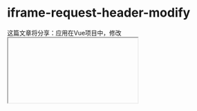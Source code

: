 # iframe-request-header-modify
这篇文章将分享：应用在Vue项目中，修改<iframe>标签请求头的方法
This article will share: Applied in the Vue project, the method of modifying the request header of the &lt;iframe> tag.

## 我们要做什么？
使用 <iframe> 预览服务器的 .pdf 文件，并且请求文件时携带 token 以供后端验证

## 遇到的问题
官方文档（）中可以改变多个属性，但不能更改默认的 document 请求头

    <iframe id="iframe-page" src="yoururl/pdf" width="100%"></iframe>//常规写法

## 解决办法
在项目中使用<iframe>标签时，可以指定 src 一个 url，也就是我们的请求路径，在我的项目中是返回文件在服务器中的位置

template 部分：

    <iframe id="iframe-page" :src="page_url" width="100%"></iframe>
    
data 部分：

    page_url: null,
    
methods 部分：
    
    makePdf(url){
      this.loadingTask = ''
      this.$http.get(url)
        .then((res) => {
          const { data, status } = res;
          let binaryData = []
          binaryData.push(data)// res 后台返回的流数据
          let pdfUrl = ''
          pdfUrl = window.URL.createObjectURL(new Blob(binaryData, { type: 'application/pdf' }))
          this.page_url = pdfUrl
        })
    },
    
axios 部分：

    // Add a request interceptor
    //添加请求的拦截器
    instance.interceptors.request.use(function(config) {
      if (config.url.indexOf('yoururl/pdf') !== -1) {
        config.responseType = 'blob'
      }
    })
    
    
    
